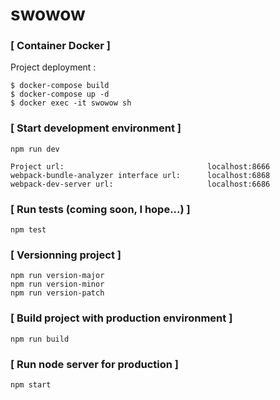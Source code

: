 # swowow

### [ Container Docker ]


Project deployment :

    $ docker-compose build
    $ docker-compose up -d
    $ docker exec -it swowow sh

### [ Start development environment ]

```
npm run dev

Project url:                                localhost:8666
webpack-bundle-analyzer interface url:      localhost:6868
webpack-dev-server url:                     localhost:6686
```

### [ Run tests (coming soon, I hope...) ]

```
npm test
```

### [ Versionning project ]

```
npm run version-major
npm run version-minor
npm run version-patch
```

### [ Build project with production environment ]

```
npm run build
```

### [ Run node server for production ]

```
npm start
